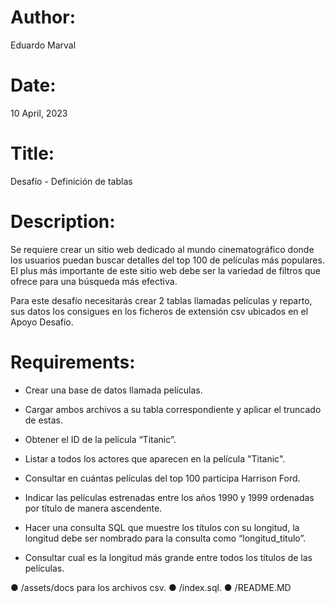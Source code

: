 # Author: 
Eduardo Marval

# Date: 
10 April, 2023

# Title: 
Desafío - Definición de tablas

# Description:

Se requiere crear un sitio web dedicado al mundo cinematográfico donde los usuarios
puedan buscar detalles del top 100 de películas más populares. El plus más importante de
este sitio web debe ser la variedad de filtros que ofrece para una búsqueda más efectiva.

Para este desafío necesitarás crear 2 tablas llamadas películas y reparto, sus datos los
consigues en los ficheros de extensión csv ubicados en el Apoyo Desafío.


# Requirements:

- Crear una base de datos llamada películas.

- Cargar ambos archivos a su tabla correspondiente y aplicar el truncado de estas.

- Obtener el ID de la película “Titanic”.

- Listar a todos los actores que aparecen en la película "Titanic".

- Consultar en cuántas películas del top 100 participa Harrison Ford.

- Indicar las películas estrenadas entre los años 1990 y 1999 ordenadas por título de
manera ascendente.

- Hacer una consulta SQL que muestre los títulos con su longitud, la longitud debe ser
nombrado para la consulta como “longitud_titulo”.

- Consultar cual es la longitud más grande entre todos los títulos de las películas.

● /assets/docs para los archivos csv.
● /index.sql.
● /README.MD

